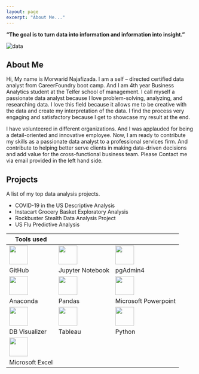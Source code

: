 ```yaml
---
layout: page
excerpt: "About Me..."
---
```


__“The goal is to turn data into information and information into insight.”__ 

![data](https://morwarid1.github.io/images/data-analytics.jpg)


## About Me
Hi, My name is Morwarid Najafizada. I am a self – directed certified data analyst from CareerFoundry boot camp. And I am 4th year Business Analytics student at the Telfer school of management. I call myself a passionate data analyst because I love problem-solving, analyzing, and researching data. I love this field because it allows me to be creative with the data and create my interpretation of the data. I find the process very engaging and satisfactory because I get to showcase my result at the end.

I have volunteered in different organizations. And I was applauded for being a detail-oriented and innovative employee. Now, I am ready to contribute my skills as a passionate data analyst to a professional services firm. And contribute to helping better serve clients in making data-driven decisions and add value for the cross-functional business team. Please Contact me via email provided in the left hand side. 


## Projects
A list of my top data analysis projects. 

- COVID-19 in the US Descriptive Analysis
- Instacart Grocery Basket Exploratory Analysis 
- Rockbuster Stealth Data Analysis Project
- US Flu Predictive Analysis

Tools used | | |
---------------| ----------------- |----------------|
<img src="https://morwarid1.github.io/images/Tools/Github.png" width="50"> | <img src="https://morwarid1.github.io/images/Tools/Jupyter-Notebook.png" width="50"> | <img src="https://morwarid1.github.io/images/Tools/pgAdmin4.png" width="50">|
GitHub | Jupyter Notebook |pgAdmin4 |
<img src="https://morwarid1.github.io/images/Tools/Anaconda.png" width="50"> | <img src="https://morwarid1.github.io/images/Tools/Pandas.png" width="50"> |<img src="https://morwarid1.github.io/images/Tools/Microsoft-Powerpoint.png" width="50"> |
Anaconda | Pandas | Microsoft Powerpoint | 
<img src="https://morwarid1.github.io/images/Tools/DB-Visualizer.png" width="50"> | <img src="https://morwarid1.github.io/images/Tools/Tableau.png" width="50"> |<img src="https://morwarid1.github.io/images/Tools/Python.png" width="50"> |
DB Visualizer | Tableau | Python |
<img src="https://morwarid1.github.io/images/Tools/Microsoft-Excel.png" width="50"> | 
Microsoft Excel | 






